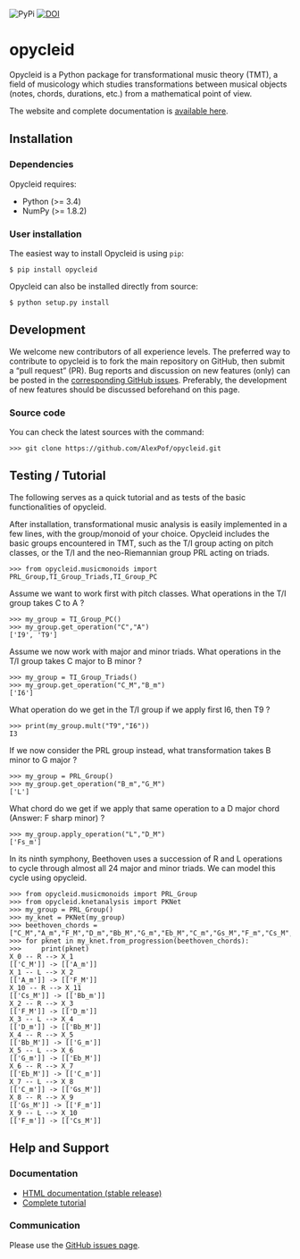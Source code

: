 ![PyPi](https://badge.fury.io/py/opycleid.svg)
[![DOI](http://joss.theoj.org/papers/10.21105/joss.00981/status.svg)](https://doi.org/10.21105/joss.00981)


# opycleid

Opycleid is a Python package for transformational music theory (TMT), a field of
musicology which studies transformations between musical objects
(notes, chords, durations, etc.) from a mathematical point of view.

The website and complete documentation is [available here](https://alexpof.github.io/opycleid/).

## Installation

### Dependencies

Opycleid requires:

- Python (>= 3.4)
- NumPy (>= 1.8.2)

### User installation

The easiest way to install Opycleid is using ``pip``:

    $ pip install opycleid

Opycleid can also be installed directly from source:

    $ python setup.py install    

## Development

We welcome new contributors of all experience levels. The preferred way to
contribute to opycleid is to fork the main repository on GitHub,
then submit a “pull request” (PR). Bug reports and discussion on new features
(only) can be posted in the [corresponding GitHub issues](https://github.com/AlexPof/opycleid/issues).
Preferably, the development of new features should be discussed beforehand
on this page.

### Source code

You can check the latest sources with the command:

    >>> git clone https://github.com/AlexPof/opycleid.git

## Testing / Tutorial

The following serves as a quick tutorial and as tests of the basic functionalities
of opycleid.

After installation, transformational music analysis is easily implemented in a
few lines, with the group/monoid of your choice. Opycleid includes the basic
groups encountered in TMT, such as the T/I group acting on pitch classes,
or the T/I and the neo-Riemannian group PRL acting on triads.

    >>> from opycleid.musicmonoids import PRL_Group,TI_Group_Triads,TI_Group_PC

Assume we want to work first with pitch classes. What operations in the T/I group
takes C to A ?

    >>> my_group = TI_Group_PC()
    >>> my_group.get_operation("C","A")
    ['I9', 'T9']

Assume we now work with major and minor triads.
What operations in the T/I group takes C major to B minor ?

    >>> my_group = TI_Group_Triads()
    >>> my_group.get_operation("C_M","B_m")
    ['I6']

What operation do we get in the T/I group if we apply first I6, then T9 ?

    >>> print(my_group.mult("T9","I6"))
    I3   

If we now consider the PRL group instead, what transformation takes B minor to G major ?

    >>> my_group = PRL_Group()
    >>> my_group.get_operation("B_m","G_M")
    ['L']

What chord do we get if we apply that same operation to a D major chord (Answer: F sharp minor) ?

    >>> my_group.apply_operation("L","D_M")
    ['Fs_m']

In its ninth symphony, Beethoven uses a succession of R and L operations to cycle
through almost all 24 major and minor triads. We can model this cycle using opycleid.










    >>> from opycleid.musicmonoids import PRL_Group
    >>> from opycleid.knetanalysis import PKNet
    >>> my_group = PRL_Group()
    >>> my_knet = PKNet(my_group)
    >>> beethoven_chords = ["C_M","A_m","F_M","D_m","Bb_M","G_m","Eb_M","C_m","Gs_M","F_m","Cs_M","Bb_m"]
    >>> for pknet in my_knet.from_progression(beethoven_chords):
    >>>     print(pknet)
    X_0 -- R --> X_1
    [['C_M']] -> [['A_m']]
    X_1 -- L --> X_2
    [['A_m']] -> [['F_M']]
    X_10 -- R --> X_11
    [['Cs_M']] -> [['Bb_m']]
    X_2 -- R --> X_3
    [['F_M']] -> [['D_m']]
    X_3 -- L --> X_4
    [['D_m']] -> [['Bb_M']]
    X_4 -- R --> X_5
    [['Bb_M']] -> [['G_m']]
    X_5 -- L --> X_6
    [['G_m']] -> [['Eb_M']]
    X_6 -- R --> X_7
    [['Eb_M']] -> [['C_m']]
    X_7 -- L --> X_8
    [['C_m']] -> [['Gs_M']]
    X_8 -- R --> X_9
    [['Gs_M']] -> [['F_m']]
    X_9 -- L --> X_10
    [['F_m']] -> [['Cs_M']]


## Help and Support

### Documentation

- [HTML documentation (stable release)](https://alexpof.github.io/opycleid/)
- [Complete tutorial](https://alexpof.github.io/opycleid/gettingstarted/)

### Communication

Please use the [GitHub issues page](https://github.com/AlexPof/opycleid/issues).
